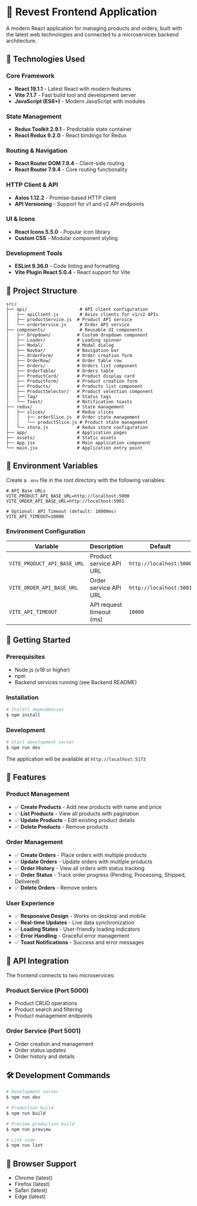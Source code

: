# 🛒 Revest Frontend Application

A modern React application for managing products and orders, built with the latest web technologies and connected to a microservices backend architecture.

## 🚀 Technologies Used

### Core Framework

- **React 19.1.1** - Latest React with modern features
- **Vite 7.1.7** - Fast build tool and development server
- **JavaScript (ES6+)** - Modern JavaScript with modules

### State Management

- **Redux Toolkit 2.9.1** - Predictable state container
- **React Redux 9.2.0** - React bindings for Redux

### Routing & Navigation

- **React Router DOM 7.9.4** - Client-side routing
- **React Router 7.9.4** - Core routing functionality

### HTTP Client & API

- **Axios 1.12.2** - Promise-based HTTP client
- **API Versioning** - Support for v1 and v2 API endpoints

### UI & Icons

- **React Icons 5.5.0** - Popular icon library
- **Custom CSS** - Modular component styling

### Development Tools

- **ESLint 9.36.0** - Code linting and formatting
- **Vite Plugin React 5.0.4** - React support for Vite

## 📁 Project Structure

```
src/
├── api/                    # API client configuration
│   ├── apiClient.js        # Axios clients for v1/v2 APIs
│   ├── productService.js  # Product API service
│   └── orderService.js     # Order API service
├── components/             # Reusable UI components
│   ├── Dropdown/          # Custom dropdown component
│   ├── Loader/            # Loading spinner
│   ├── Modal/             # Modal dialog
│   ├── Navbar/            # Navigation bar
│   ├── OrderForm/         # Order creation form
│   ├── OrderRow/          # Order table row
│   ├── Orders/            # Orders list component
│   ├── OrderTable/        # Orders table
│   ├── ProductCard/       # Product display card
│   ├── ProductForm/       # Product creation form
│   ├── Products/          # Products list component
│   ├── ProductSelector/   # Product selection component
│   ├── Tag/               # Status tags
│   └── Toast/             # Notification toasts
├── redux/                 # State management
│   ├── slices/            # Redux slices
│   │   ├── orderSlice.js  # Order state management
│   │   └── productSlice.js # Product state management
│   └── store.js           # Redux store configuration
├── app/                   # Application pages
├── assets/                # Static assets
├── App.jsx                # Main application component
└── main.jsx               # Application entry point
```

## 🔧 Environment Variables

Create a `.env` file in the root directory with the following variables:

```env
# API Base URLs
VITE_PRODUCT_API_BASE_URL=http://localhost:5000
VITE_ORDER_API_BASE_URL=http://localhost:5001

# Optional: API Timeout (default: 10000ms)
VITE_API_TIMEOUT=10000
```

### Environment Configuration

| Variable                    | Description              | Default                 | Required |
| --------------------------- | ------------------------ | ----------------------- | -------- |
| `VITE_PRODUCT_API_BASE_URL` | Product service API URL  | `http://localhost:5000` | ✅       |
| `VITE_ORDER_API_BASE_URL`   | Order service API URL    | `http://localhost:5001` | ✅       |
| `VITE_API_TIMEOUT`          | API request timeout (ms) | `10000`                 | ❌       |

## 🚀 Getting Started

### Prerequisites

- Node.js (v18 or higher)
- npm
- Backend services running (see Backend README)

### Installation

```bash
# Install dependencies
$ npm install
```

### Development

```bash
# Start development server
$ npm run dev
```

The application will be available at `http://localhost:5173`

## 🎯 Features

### Product Management

- ✅ **Create Products** - Add new products with name and price
- ✅ **List Products** - View all products with pagination
- ✅ **Update Products** - Edit existing product details
- ✅ **Delete Products** - Remove products

### Order Management

- ✅ **Create Orders** - Place orders with multiple products
- ✅ **Update Orders** - Update orders with multiple products
- ✅ **Order History** - View all orders with status tracking
- ✅ **Order Status** - Track order progress (Pending, Processing, Shipped, Delivered)
- ✅ **Delete Orders** - Remove orders

### User Experience

- ✅ **Responsive Design** - Works on desktop and mobile
- ✅ **Real-time Updates** - Live data synchronization
- ✅ **Loading States** - User-friendly loading indicators
- ✅ **Error Handling** - Graceful error management
- ✅ **Toast Notifications** - Success and error messages

## 🔗 API Integration

The frontend connects to two microservices:

### Product Service (Port 5000)

- Product CRUD operations
- Product search and filtering
- Product management endpoints

### Order Service (Port 5001)

- Order creation and management
- Order status updates
- Order history and details

## 🛠️ Development Commands

```bash
# Development server
$ npm run dev

# Production build
$ npm run build

# Preview production build
$ npm run preview

# Lint code
$ npm run lint
```

## 📱 Browser Support

- Chrome (latest)
- Firefox (latest)
- Safari (latest)
- Edge (latest)
